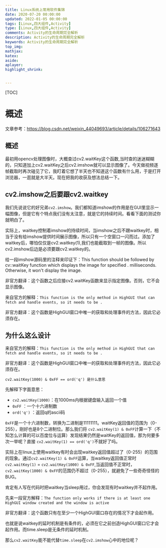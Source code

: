 ```yaml
---
title: Linux系统上常用软件集锦
date: 2020-07-20 00:00:00
updated: 2022-01-05 00:00:00
tags: [Linux,四大组件,Activity]
type: [Linux,四大组件,Activity]
comments: Activity的生命周期完全解析
description: Activity的生命周期完全解析
keywords: Activity的生命周期完全解析
top_img:
mathjax:
katex:
aside:
aplayer:
highlight_shrink:


---
```


[TOC]

# 概述

文章参考：https://blog.csdn.net/weixin_44049693/article/details/106271643

## 概述

最初用opencv处理图像时，大概查过cv2.waitKey这个函数,当时查的迷迷糊糊的，只知道加上cv2.waitKey之后cv2.imshow就可以显示图像了。今天做视频逐帧截取时再次碰见了它，我盯着它想了半天也不知道这个函数有什么用，于是打开浏览器，一逛就是大半天。现在把我的收获及想法总结一下。



## cv2.imshow之后要跟cv2.waitkey

我们先说说它的好兄弟`cv2.imshow`。我们都知道imshow的作用是在GUI里显示一幅图像，但是它有个特点我们没有太注意，就是它的持续时间。看看下面的测试你就明白了。

实际上，waitkey控制着imshow的持续时间，当imshow之后不跟waitkey时，相当于没有给imshow提供时间展示图像，所以只有一个空窗口一闪而过。添加了waitkey后，哪怕仅仅是cv2.waitkey(1),我们也能截取到一帧的图像。所以cv2.imshow后边是必须要跟cv2.waitkey的。
		

给一段imshow源码里的注释来印证下：This function should be followed by cv::waitKey function which displays the image for specified . milliseconds. Otherwise, it won't display the image.

非官方翻译：这个函数之后应接cv2.waitKey函数来显示指定图像。否则，它不会显示图像。

来自官方的解释：`This function is the only method in HighGUI that can fetch and handle events, so it needs to be .`

非官方翻译：这个函数是HighGUI窗口中唯一的获取和处理事件的方法，因此它必须存在。



## 为什么这么设计

来自官方的解释：`This function is the only method in HighGUI that can fetch and handle events, so it needs to be . `

非官方翻译：这个函数是HighGUI窗口中唯一的获取和处理事件的方法，因此它必须存在。

```
cv2.waitKey(1000) & 0xFF == ord('q') 是什么意思
```



先解释下字面意思：

- `cv2.waitKey(1000)`：在1000ms内根据键盘输入返回一个值
- `0xFF` ：一个十六进制数
- `ord('q')` ：返回q的ascii码



`0xFF`是一个十六进制数，转换为二进制是11111111。waitKey返回值的范围为（0-255），刚好也是8个二进制位。那么我们将 `cv2.waitKey(1) & 0xFF`计算一下（不知怎么计算的可以百度位与运算）发现结果仍然是waitKey的返回值，那为何要多次一举呢？直接 `cv2.waitKey(1) == ord('q')`不就好了吗。

实际上在linux上使用waitkey有时会出现waitkey返回值超过了（0-255）的范围的现象。通过`cv2.waitKey(1) & 0xFF`运算，当waitkey返回值正常时 `cv2.waitKey(1)` = `cv2.waitKey(1000) & 0xFF`,当返回值不正常时，`cv2.waitKey(1000) & 0xFF`的范围仍不超过（0-255），就避免了一些奇奇怪怪的BUG。

肯定有人写在代码时把waitkey当sleep用过，你会发现有时waitkey并不起作用。

先来一段官方解释：`The function only works if there is at least one HighGUI window created and the window is active`

非官方翻译：这个函数只有在至少一个HighGUI窗口存在的情况下才会起作用。

也就是说waitkey的延时机制是有条件的，必须在它之前创造HighGUI窗口它才会起作用。而time.sleep是无条件的延时机制。

那么`cv2.waitKey`能不能代替`time.sleep`在`cv2.imshow`心中的地位呢？























